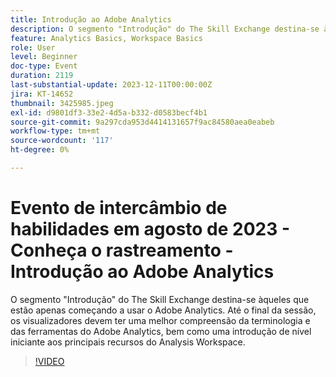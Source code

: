 ```yaml
---
title: Introdução ao Adobe Analytics
description: O segmento "Introdução" do The Skill Exchange destina-se àqueles que estão apenas começando a usar o Adobe Analytics. Até o final da sessão, os visualizadores devem ter uma melhor compreensão da terminologia e das ferramentas do Adobe Analytics, bem como uma introdução de nível iniciante aos principais recursos do Analysis Workspace.
feature: Analytics Basics, Workspace Basics
role: User
level: Beginner
doc-type: Event
duration: 2119
last-substantial-update: 2023-12-11T00:00:00Z
jira: KT-14652
thumbnail: 3425985.jpeg
exl-id: d9801df3-33e2-4d5a-b332-d0583becf4b1
source-git-commit: 9a297cda953d4414131657f9ac84580aea0eabeb
workflow-type: tm+mt
source-wordcount: '117'
ht-degree: 0%

---
```


# Evento de intercâmbio de habilidades em agosto de 2023 - Conheça o rastreamento - Introdução ao Adobe Analytics

O segmento &quot;Introdução&quot; do The Skill Exchange destina-se àqueles que estão apenas começando a usar o Adobe Analytics. Até o final da sessão, os visualizadores devem ter uma melhor compreensão da terminologia e das ferramentas do Adobe Analytics, bem como uma introdução de nível iniciante aos principais recursos do Analysis Workspace.

>[!VIDEO](https://video.tv.adobe.com/v/3425985/?learn=on)
